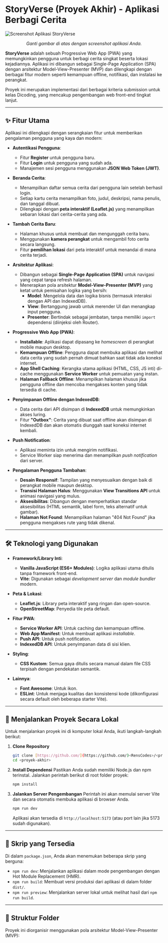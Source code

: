 # StoryVerse (Proyek Akhir) - Aplikasi Berbagi Cerita

![Screenshot Aplikasi StoryVerse](https://placehold.co/800x450/005A9C/FFFFFF?text=StoryVerse+App+Screenshot)
*<p align="center">Ganti gambar di atas dengan screenshot aplikasi Anda.</p>*

**StoryVerse** adalah sebuah Progressive Web App (PWA) yang memungkinkan pengguna untuk berbagi cerita singkat beserta lokasi kejadiannya. Aplikasi ini dibangun sebagai Single-Page Application (SPA) dengan arsitektur Model-View-Presenter (MVP) dan dilengkapi dengan berbagai fitur modern seperti kemampuan offline, notifikasi, dan instalasi ke perangkat.

Proyek ini merupakan implementasi dari berbagai kriteria submission untuk kelas Dicoding, yang mencakup pengembangan web front-end tingkat lanjut.

---

## ✨ Fitur Utama

Aplikasi ini dilengkapi dengan serangkaian fitur untuk memberikan pengalaman pengguna yang kaya dan modern:

* **Autentikasi Pengguna**:
    * Fitur **Register** untuk pengguna baru.
    * Fitur **Login** untuk pengguna yang sudah ada.
    * Manajemen sesi pengguna menggunakan **JSON Web Token (JWT)**.

* **Beranda Cerita**:
    * Menampilkan daftar semua cerita dari pengguna lain setelah berhasil login.
    * Setiap kartu cerita menampilkan foto, judul, deskripsi, nama penulis, dan tanggal dibuat.
    * Dilengkapi dengan **peta interaktif (Leaflet.js)** yang menampilkan sebaran lokasi dari cerita-cerita yang ada.

* **Tambah Cerita Baru**:
    * Halaman khusus untuk membuat dan mengunggah cerita baru.
    * Menggunakan **kamera perangkat** untuk mengambil foto cerita secara langsung.
    * Fitur **pemilihan lokasi** dari peta interaktif untuk menandai di mana cerita terjadi.

* **Arsitektur Aplikasi**:
    * Dibangun sebagai **Single-Page Application (SPA)** untuk navigasi yang cepat tanpa refresh halaman.
    * Menerapkan pola arsitektur **Model-View-Presenter (MVP)** yang ketat untuk pemisahan logika yang bersih:
        * **Model**: Mengelola data dan logika bisnis (termasuk interaksi dengan API dan IndexedDB).
        * **View**: Bertanggung jawab untuk merender UI dan menangkap input pengguna.
        * **Presenter**: Bertindak sebagai jembatan, tanpa memiliki `import` dependensi (diinjeksi oleh Router).

* **Progressive Web App (PWA)**:
    * **Installable**: Aplikasi dapat dipasang ke *homescreen* di perangkat mobile maupun desktop.
    * **Kemampuan Offline**: Pengguna dapat membuka aplikasi dan melihat data cerita yang sudah pernah dimuat bahkan saat tidak ada koneksi internet.
    * **App Shell Caching**: Kerangka utama aplikasi (HTML, CSS, JS inti) di-cache menggunakan **Service Worker** untuk pemuatan yang instan.
    * **Halaman Fallback Offline**: Menampilkan halaman khusus jika pengguna offline dan mencoba mengakses konten yang tidak tersedia di cache.

* **Penyimpanan Offline dengan IndexedDB**:
    * Data cerita dari API disimpan di **IndexedDB** untuk memungkinkan akses luring.
    * Fitur **"Outbox"**: Cerita yang dibuat saat offline akan disimpan di IndexedDB dan akan otomatis diunggah saat koneksi internet kembali.

* **Push Notification**:
    * Aplikasi meminta izin untuk mengirim notifikasi.
    * Service Worker siap menerima dan menampilkan *push notification* dari server.

* **Pengalaman Pengguna Tambahan**:
    * **Desain Responsif**: Tampilan yang menyesuaikan dengan baik di perangkat mobile maupun desktop.
    * **Transisi Halaman Halus**: Menggunakan **View Transitions API** untuk animasi navigasi yang mulus.
    * **Aksesibilitas**: Dibangun dengan memperhatikan standar aksesibilitas (HTML semantik, label form, teks alternatif untuk gambar).
    * **Halaman Not Found**: Menampilkan halaman "404 Not Found" jika pengguna mengakses rute yang tidak dikenal.

---

## 🛠️ Teknologi yang Digunakan

* **Framework/Library Inti**:
    * **Vanilla JavaScript (ES6+ Modules)**: Logika aplikasi utama ditulis tanpa framework front-end.
    * **Vite**: Digunakan sebagai *development server* dan *module bundler* modern.

* **Peta & Lokasi**:
    * **Leaflet.js**: Library peta interaktif yang ringan dan open-source.
    * **OpenStreetMap**: Penyedia tile peta default.

* **Fitur PWA**:
    * **Service Worker API**: Untuk caching dan kemampuan offline.
    * **Web App Manifest**: Untuk membuat aplikasi *installable*.
    * **Push API**: Untuk push notification.
    * **IndexedDB API**: Untuk penyimpanan data di sisi klien.

* **Styling**:
    * **CSS Kustom**: Semua gaya ditulis secara manual dalam file CSS terpisah dengan pendekatan semantik.

* **Lainnya**:
    * **Font Awesome**: Untuk ikon.
    * **ESLint**: Untuk menjaga kualitas dan konsistensi kode (dikonfigurasi secara default oleh beberapa starter Vite).

---

## 🚀 Menjalankan Proyek Secara Lokal

Untuk menjalankan proyek ini di komputer lokal Anda, ikuti langkah-langkah berikut:

1.  **Clone Repository**
    ```bash
    git clone [https://github.com/](https://github.com/)<RensCodes>/<proyek-akhir>.git
    cd <proyek-akhir>
    ```

2.  **Install Dependensi**
    Pastikan Anda sudah memiliki Node.js dan npm terinstal. Jalankan perintah berikut di root folder proyek:
    ```bash
    npm install
    ```

3.  **Jalankan Server Pengembangan**
    Perintah ini akan memulai server Vite dan secara otomatis membuka aplikasi di browser Anda.
    ```bash
    npm run dev
    ```
    Aplikasi akan tersedia di `http://localhost:5173` (atau port lain jika 5173 sudah digunakan).

---

## 📜 Skrip yang Tersedia

Di dalam `package.json`, Anda akan menemukan beberapa skrip yang berguna:

* `npm run dev`: Menjalankan aplikasi dalam mode pengembangan dengan Hot Module Replacement (HMR).
* `npm run build`: Membuat versi produksi dari aplikasi di dalam folder `dist/`.
* `npm run preview`: Menjalankan server lokal untuk melihat hasil dari `npm run build`.

---

## 📁 Struktur Folder

Proyek ini diorganisir menggunakan pola arsitektur Model-View-Presenter (MVP):

